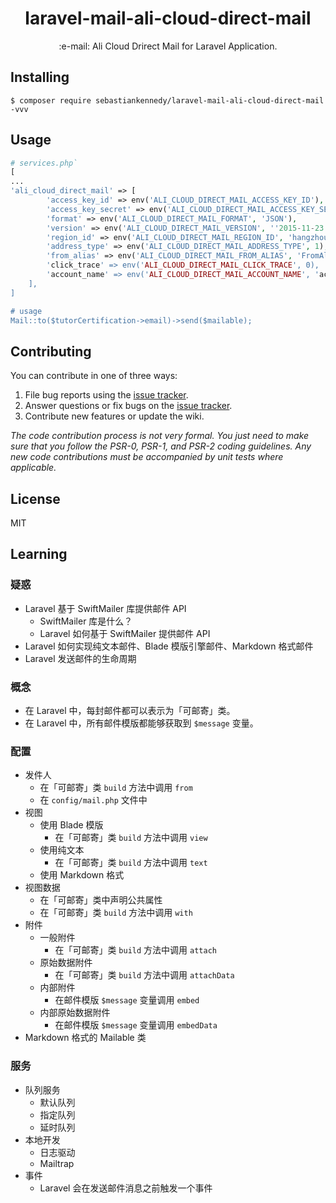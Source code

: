 <h1 align="center"> laravel-mail-ali-cloud-direct-mail </h1>

<p align="center">:e-mail: Ali Cloud Drirect Mail for Laravel Application.</p>


## Installing

```shell
$ composer require sebastiankennedy/laravel-mail-ali-cloud-direct-mail -vvv
```

## Usage

```php
# services.php`
[
...
'ali_cloud_direct_mail' => [
        'access_key_id' => env('ALI_CLOUD_DIRECT_MAIL_ACCESS_KEY_ID'),
        'access_key_secret' => env('ALI_CLOUD_DIRECT_MAIL_ACCESS_KEY_SECRET'),
        'format' => env('ALI_CLOUD_DIRECT_MAIL_FORMAT', 'JSON'),
        'version' => env('ALI_CLOUD_DIRECT_MAIL_VERSION', ''2015-11-23''),
        'region_id' => env('ALI_CLOUD_DIRECT_MAIL_REGION_ID', 'hangzhou'),
        'address_type' => env('ALI_CLOUD_DIRECT_MAIL_ADDRESS_TYPE', 1),
        'from_alias' => env('ALI_CLOUD_DIRECT_MAIL_FROM_ALIAS', 'FromAliasName')',
        'click_trace' => env('ALI_CLOUD_DIRECT_MAIL_CLICK_TRACE', 0),
        'account_name' => env('ALI_CLOUD_DIRECT_MAIL_ACCOUNT_NAME', 'account@name.com'),
    ],
]

# usage
Mail::to($tutorCertification->email)->send($mailable);
```

## Contributing

You can contribute in one of three ways:

1. File bug reports using the [issue tracker](https://github.com/sebastiankennedy/laravel-mail-ali-cloud-direct-mail/issues).
2. Answer questions or fix bugs on the [issue tracker](https://github.com/sebastiankennedy/laravel-mail-ali-cloud-direct-mail/issues).
3. Contribute new features or update the wiki.

_The code contribution process is not very formal. You just need to make sure that you follow the PSR-0, PSR-1, and PSR-2 coding guidelines. Any new code contributions must be accompanied by unit tests where applicable._

## License

MIT

## Learning

### 疑惑

- Laravel 基于 SwiftMailer 库提供邮件 API
    - SwiftMailer 库是什么？
    - Laravel 如何基于 SwiftMailer 提供邮件 API
- Laravel 如何实现纯文本邮件、Blade 模版引擎邮件、Markdown 格式邮件
- Laravel 发送邮件的生命周期

### 概念

- 在 Laravel 中，每封邮件都可以表示为「可邮寄」类。
- 在 Laravel 中，所有邮件模版都能够获取到 `$message` 变量。

### 配置

- 发件人
    - 在「可邮寄」类 `build` 方法中调用 `from`
    - 在 `config/mail.php` 文件中
- 视图
    - 使用 Blade 模版
        - 在「可邮寄」类 `build` 方法中调用 `view`
    - 使用纯文本
        - 在「可邮寄」类 `build` 方法中调用 `text`
    - 使用 Markdown 格式    
- 视图数据
    - 在「可邮寄」类中声明公共属性
    - 在「可邮寄」类 `build` 方法中调用 `with`
- 附件
    - 一般附件
        - 在「可邮寄」类 `build` 方法中调用 `attach`
    - 原始数据附件
        - 在「可邮寄」类 `build` 方法中调用 `attachData`
    - 内部附件
        - 在邮件模版 `$message` 变量调用 `embed`
    - 内部原始数据附件
        - 在邮件模版 `$message` 变量调用 `embedData`   
- Markdown 格式的 Mailable 类    

### 服务

- 队列服务
    - 默认队列
    - 指定队列
    - 延时队列
- 本地开发
    - 日志驱动
    - Mailtrap
- 事件
    - Laravel 会在发送邮件消息之前触发一个事件